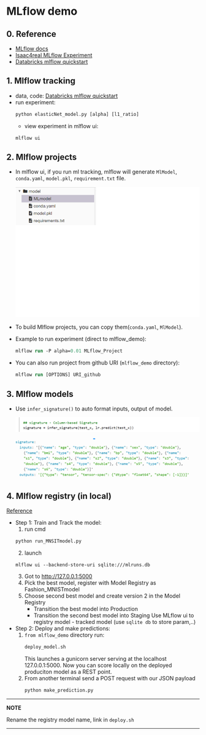 # MLflow demo
## 0. Reference
- [MLflow docs](https://mlflow.org/docs/latest/index.html)
- [Isaac4real MLflow Experiment](https://github.com/Isaac4real/MLflow_Experiment/tree/master/Part4-%20MLflow%20Registry_locally)
- [Databricks mlflow quickstart](https://docs.databricks.com/_static/notebooks/mlflow/mlflow-quick-start-training.html)
## 1. Mlflow tracking
- data, code: [Databricks mlflow quickstart](https://docs.databricks.com/_static/notebooks/mlflow/mlflow-quick-start-training.html)
- run experiment:
    ```ps
    python elasticNet_model.py [alpha] [l1_ratio]
    ```
    - view experiment in mlflow ui:
    ```ps
    mlflow ui
    ```
## 2. Mlflow projects
- In mlflow ui, if you run ml tracking, mlflow will generate ```MlModel```, ```conda.yaml```, ```model.pkl```, ```requirement.txt``` file.

    ![gen file](week9/img/mlflow_project_model.png)

- To build Mlflow projects, you can copy them(```conda.yaml```, ```MlModel```).
- Example to run experiment (direct to mlflow_demo):
    ```ps
    mlflow run -P alpha=0.01 MLflow_Project
    ```
- You can also run project from github URI (```mlflow_demo``` directory):
    ```ps
    mlflow run [OPTIONS] URI_github
    ```
## 3. Mlflow models
- Use  ```infer_signature()``` to auto format inputs, output of model.

    ![signature](week9/img/signature_mlflow_model.png)


    ![example](week9/img/signature_model.png)


## 4. Mlflow registry (in local)
[Reference](https://github.com/Isaac4real/MLflow_Experiment/tree/master/Part4-%20MLflow%20Registry_locally)
- Step 1: Train and Track the model:
    1.  run cmd
    ```ps 
    python run_MNSITmodel.py 
    ```
    2. launch 
    ```
    mlflow ui --backend-store-uri sqlite:///mlruns.db
    ```
    3. Got to http://127.0.0.1:5000
    4. Pick the best model, register with Model Registry as Fashion_MNISTmodel
    5. Choose second best model and create version 2 in the Model Registry
        - Transition the best model into Production
        - Transition the second best model into Staging
Use MLflow ui to registry model - tracked model (use ```sqlite db``` to store param,..)
- Step 2: Deploy and make predictions:
    1. ```from mlflow_demo``` directory run:
        ```ps
        deploy_model.sh
        ```
        This launches a gunicorn server serving at the localhost 127.0.0.1:5000. Now you can score locally on the deployed produciton model as a REST point.
    2. From another terminal send a POST request with our JSON payload
        ```ps
        python make_prediction.py
        ```
---
**NOTE**

Rename the registry model name, link in ```deploy.sh```

---